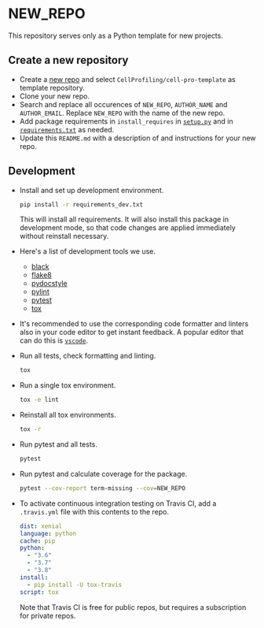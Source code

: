# NEW_REPO

This repository serves only as a Python template for new projects.

## Create a new repository

- Create a [new repo](https://github.com/new) and select `CellProfiling/cell-pro-template` as template repository.
- Clone your new repo.
- Search and replace all occurences of `NEW_REPO`, `AUTHOR_NAME` and `AUTHOR_EMAIL`. Replace `NEW_REPO` with the name of the new repo.
- Add package requirements in `install_requires` in [`setup.py`](setup.py) and in [`requirements.txt`](requirements.txt) as needed.
- Update this `README.md` with a description of and instructions for your new repo.

## Development

- Install and set up development environment.

  ```sh
  pip install -r requirements_dev.txt
  ```

  This will install all requirements.
It will also install this package in development mode, so that code changes are applied immediately without reinstall necessary.

- Here's a list of development tools we use.
  - [black](https://pypi.org/project/black/)
  - [flake8](https://pypi.org/project/flake8/)
  - [pydocstyle](https://pypi.org/project/pydocstyle/)
  - [pylint](https://pypi.org/project/pylint/)
  - [pytest](https://pypi.org/project/pytest/)
  - [tox](https://pypi.org/project/tox/)
- It's recommended to use the corresponding code formatter and linters also in your code editor to get instant feedback. A popular editor that can do this is [`vscode`](https://code.visualstudio.com/).
- Run all tests, check formatting and linting.

  ```sh
  tox
  ```

- Run a single tox environment.

  ```sh
  tox -e lint
  ```

- Reinstall all tox environments.

  ```sh
  tox -r
  ```

- Run pytest and all tests.

  ```sh
  pytest
  ```

- Run pytest and calculate coverage for the package.

  ```sh
  pytest --cov-report term-missing --cov=NEW_REPO
  ```

- To activate continuous integration testing on Travis CI, add a `.travis.yml` file with this contents to the repo.

  ```yaml
  dist: xenial
  language: python
  cache: pip
  python:
    - "3.6"
    - "3.7"
    - "3.8"
  install:
    - pip install -U tox-travis
  script: tox
  ```

  Note that Travis CI is free for public repos, but requires a subscription for private repos.
